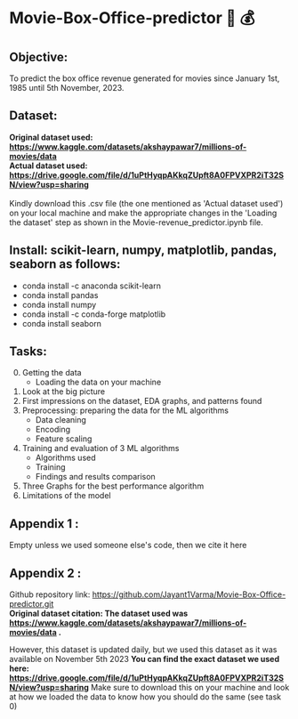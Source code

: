 # Movie-Box-Office-predictor :movie_camera: :moneybag:

## Objective: 
To predict the box office revenue generated for movies since January 1st, 1985 until 5th November, 2023.

## Dataset:
**Original dataset used: https://www.kaggle.com/datasets/akshaypawar7/millions-of-movies/data** </br>
**Actual dataset used: https://drive.google.com/file/d/1uPtHyqpAKkqZUpft8A0FPVXPR2iT32SN/view?usp=sharing**  </br> </br> Kindly download this .csv file (the one mentioned as 'Actual dataset used') on your local machine and make the appropriate changes in the 'Loading the dataset' step as shown in the Movie-revenue_predictor.ipynb file.


## Install: scikit-learn, numpy, matplotlib, pandas, seaborn as follows:

 - conda install -c anaconda scikit-learn 
 - conda install pandas
 - conda install numpy
 - conda install -c conda-forge matplotlib
 - conda install seaborn 
 
## Tasks:

0. Getting the data
   - Loading the data on your machine
1. Look at the big picture
2. First impressions on the dataset, EDA graphs, and patterns found
3. Preprocessing: preparing the data for the ML algorithms
   - Data cleaning
   - Encoding
   - Feature scaling
4. Training and evaluation of 3 ML algorithms
   - Algorithms used
   - Training
   - Findings and results comparison
5. Three Graphs for the best performance algorithm
6. Limitations of the model

## Appendix 1 : 
Empty unless we used someone else's code, then we cite it here
## Appendix 2 : 
Github repository link: https://github.com/Jayant1Varma/Movie-Box-Office-predictor.git </br>
**Original dataset citation: The dataset used was https://www.kaggle.com/datasets/akshaypawar7/millions-of-movies/data .** </br>

However, this dataset is updated daily, but we used this dataset as it was available on November 5th 2023
**You can find the exact dataset we used here: https://drive.google.com/file/d/1uPtHyqpAKkqZUpft8A0FPVXPR2iT32SN/view?usp=sharing** Make sure to download this on your machine and look at how we loaded the data to know how you should do the same (see task 0)


